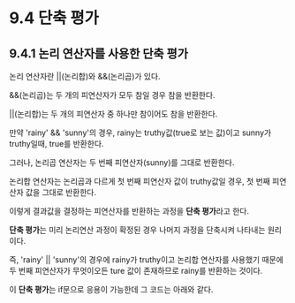 # 9.4 단축 평가
## 9.4.1 논리 연산자를 사용한 단축 평가
논리 연산자란 ||(논리합)와 &&(논리곱)가 있다. 

&&(논리곱)는 두 개의 피연산자가 모두 참일 경우 참을 반환한다.

||(논리합)는 두 개의 피연산자 중 하나만 참이어도 참을 반환한다.

만약 'rainy' && 'sunny'의 경우, rainy는 truthy값(true로 보는 값)이고 sunny가 truthy일때, true를 반환한다.

그러나, 논리곱 연산자는 두 번째 피연산자(sunny)를 그대로 반환한다.

논리합 연산자는 논리곱과 다르게 첫 번째 피연산자 값이 truthy값일 경우, 첫 번째 피연산자 값을 그대로 반환한다.

이렇게 결과값을 결정하는 피연산자를 반환하는 과정을 **단축 평가**라고 한다.

**단축 평가**는 미리 논리연산 과정이 확정된 경우 나머지 과정을 단축시켜 나타내는 원리이다.

즉, 'rainy' || 'sunny'의 경우에 rainy가 truthy이고 논리합 연산자를 사용했기 때문에 두 번째 피연산자가 무엇이오든 ture 값이 존재하므로 rainy를 반환하는 것이다.

이 **단축 평가**는 if문으로 응용이 가능한데 그 코드는 아래와 같다.
```

